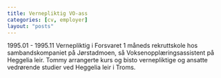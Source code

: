 ```yaml
---
title: Vernepliktig VO-ass
categories: [cv, employer]
layout: "posts"
---
```


1995.01 - 1995.11 Vernepliktig i Forsvaret
1 måneds rekruttskole hos sambandskompaniet på Jørstadmoen, så Voksenopplæringsassistent på Heggelia leir.
Tommy arrangerte kurs og bisto vernepliktige og ansatte vedrørende studier ved Heggelia leir i Troms.